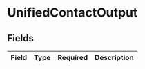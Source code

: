 # UnifiedContactOutput


## Fields

| Field       | Type        | Required    | Description |
| ----------- | ----------- | ----------- | ----------- |